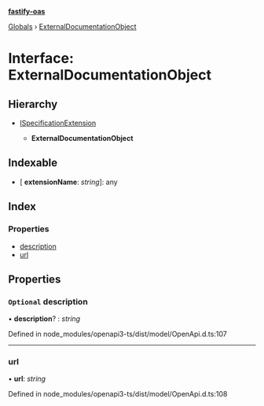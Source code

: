 **[fastify-oas](../README.md)**

[Globals](../README.md) › [ExternalDocumentationObject](externaldocumentationobject.md)

# Interface: ExternalDocumentationObject

## Hierarchy

* [ISpecificationExtension](ispecificationextension.md)

  * **ExternalDocumentationObject**

## Indexable

* \[ **extensionName**: *string*\]: any

## Index

### Properties

* [description](externaldocumentationobject.md#optional-description)
* [url](externaldocumentationobject.md#url)

## Properties

### `Optional` description

• **description**? : *string*

Defined in node_modules/openapi3-ts/dist/model/OpenApi.d.ts:107

___

###  url

• **url**: *string*

Defined in node_modules/openapi3-ts/dist/model/OpenApi.d.ts:108